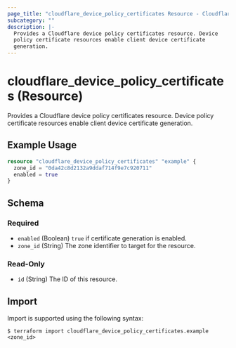 ```yaml
---
page_title: "cloudflare_device_policy_certificates Resource - Cloudflare"
subcategory: ""
description: |-
  Provides a Cloudflare device policy certificates resource. Device
  policy certificate resources enable client device certificate
  generation.
---
```


# cloudflare_device_policy_certificates (Resource)

Provides a Cloudflare device policy certificates resource. Device
policy certificate resources enable client device certificate
generation.

## Example Usage

```terraform
resource "cloudflare_device_policy_certificates" "example" {
  zone_id = "0da42c8d2132a9ddaf714f9e7c920711"
  enabled = true
}
```
<!-- schema generated by tfplugindocs -->
## Schema

### Required

- `enabled` (Boolean) `true` if certificate generation is enabled.
- `zone_id` (String) The zone identifier to target for the resource.

### Read-Only

- `id` (String) The ID of this resource.

## Import

Import is supported using the following syntax:

```shell
$ terraform import cloudflare_device_policy_certificates.example <zone_id>
```
